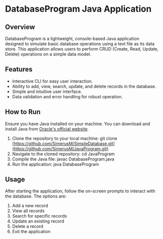 # DatabaseProgram Java Application

## Overview
DatabaseProgram is a lightweight, console-based Java application designed to simulate basic database operations using a text file as its data store. This application allows users to perform CRUD (Create, Read, Update, Delete) operations on a simple data model.

## Features
- Interactive CLI for easy user interaction.
- Ability to add, view, search, update, and delete records in the database.
- Simple and intuitive user interface.
- Data validation and error handling for robust operation.

## How to Run
Ensure you have Java installed on your machine. You can download and install Java from [Oracle's official website](https://www.oracle.com/java/technologies/javase-jdk11-downloads.html).

1. Clone the repository to your local machine:
   git clone [https://github.com/SimerusM/SimpleDatabase.git](https://github.com/SimerusM/JavaProgram.git)
2. Navigate to the cloned repository:
   cd JavaProgram
3. Compile the Java file:
   javac DatabaseProgram.java
4. Run the application:
   java DatabaseProgram

## Usage
After starting the application, follow the on-screen prompts to interact with the database. The options are:
1. Add a new record
2. View all records
3. Search for specific records
4. Update an existing record
5. Delete a record
0. Exit the application
